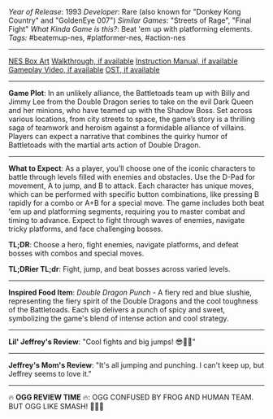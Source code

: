 *Year of Release*: 1993
*Developer*: Rare (also known for "Donkey Kong Country" and "GoldenEye 007")
*Similar Games*: "Streets of Rage", "Final Fight"
*What Kinda Game is this?*: Beat 'em up with platforming elements.
*Tags:* #beatemup-nes, #platformer-nes, #action-nes

---
[NES Box Art](https://www.google.com/search?tbm=isch&q=NES+Box+Art+Battletoads+%26+Double+Dragon) 
[Walkthrough, if available](https://www.google.com/search?q=Walkthrough+NES+Battletoads+%26+Double+Dragon)
[Instruction Manual, if available](https://www.google.com/search?q=NES+Instruction+Manual+Battletoads+%26+Double+Dragon)
[Gameplay Video, if available](https://www.youtube.com/results?search_query=gameplay+NES+Battletoads+%26+Double+Dragon) 
[OST, if available](https://www.youtube.com/results?search_query=OST+NES+Battletoads+%26+Double+Dragon)

- - -
**Game Plot**: In an unlikely alliance, the Battletoads team up with Billy and Jimmy Lee from the Double Dragon series to take on the evil Dark Queen and her minions, who have teamed up with the Shadow Boss. Set across various locations, from city streets to space, the game’s story is a thrilling saga of teamwork and heroism against a formidable alliance of villains. Players can expect a narrative that combines the quirky humor of Battletoads with the martial arts action of Double Dragon.

- - -
**What to Expect**: As a player, you’ll choose one of the iconic characters to battle through levels filled with enemies and obstacles. Use the D-Pad for movement, A to jump, and B to attack. Each character has unique moves, which can be performed with specific button combinations, like pressing B rapidly for a combo or A+B for a special move. The game includes both beat 'em up and platforming segments, requiring you to master combat and timing to advance. Expect to fight through waves of enemies, navigate tricky platforms, and face challenging bosses.

**TL;DR**: Choose a hero, fight enemies, navigate platforms, and defeat bosses with combos and special moves.

**TL;DRier TL;dr**: Fight, jump, and beat bosses across varied levels.

---
**Inspired Food Item**: *Double Dragon Punch* - A fiery red and blue slushie, representing the fiery spirit of the Double Dragons and the cool toughness of the Battletoads. Each sip delivers a punch of spicy and sweet, symbolizing the game's blend of intense action and cool strategy.

---
**Lil' Jeffrey's Review**: "Cool fights and big jumps! 😎🐸👊"

---
**Jeffrey's Mom's Review**: "It's all jumping and punching. I can't keep up, but Jeffrey seems to love it."

---
🔥 **OGG REVIEW TIME** 🔥: OGG CONFUSED BY FROG AND HUMAN TEAM. BUT OGG LIKE SMASH! 🐸👊🔥